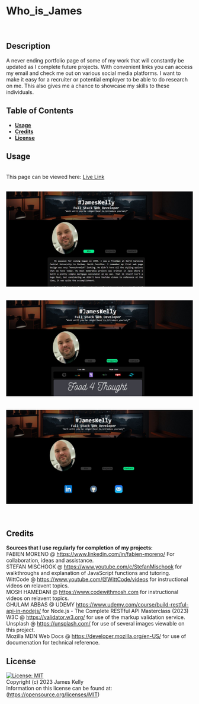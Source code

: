 # **Who_is_James**
<br>

## **Description**
A never ending portfolio page of some of my work that will constantly be updated as I complete future projects. With convenient links you can access my email and check me out on various social media platforms. I want to make it easy for a recruiter or potential employer to be able to do research on me. This also gives me a chance to showcase my skills to these individuals.
<br>

## **Table of Contents**
- [**Usage**](#usage)
- [**Credits**](#credits)
- [**License**](#license)

## **Usage**
<br>
This page can be viewed here: <a href="https://jk377y.github.io/Who_is_James/">Live Link</a>
<br><br>

![a screen shot of my deployed page hosted on Git Pages](./assets/images/pics/whoIsJamesScreenshot1.JPG)
<br><br><br>
![a screen shot of my deployed page hosted on Git Pages](./assets/images/pics/whoIsJamesScreenshot2.JPG)
<br><br><br>
![a screen shot of my deployed page hosted on Git Pages](./assets/images/pics/whoIsJamesScreenshot3.JPG)
<br><br><br>

## **Credits**
**Sources that I use regularly for completion of my projects:**
<br>
FABIEN MORENO @ https://www.linkedin.com/in/fabien-moreno/
For collaboration, ideas and assistance.
<br>
STEFAN MISCHOOK @ https://www.youtube.com/c/StefanMischook for walkthroughs and explanation of JavaScript functions and tutoring.
<br>
WittCode @ https://www.youtube.com/@WittCode/videos for instructional videos on relavent topics.
<br>
MOSH HAMEDANI @ https://www.codewithmosh.com for instructional videos on relavent topics.
<br>
GHULAM ABBAS @ UDEMY https://www.udemy.com/course/build-restful-api-in-nodejs/ for Node.js - The Complete RESTful API Masterclass (2023)
<br>
W3C @ https://validator.w3.org/ for use of the markup validation service.
<br>
Unsplash @ https://unsplash.com/ for use of several images viewable on this project.
<br>
Mozilla MDN Web Docs @ https://developer.mozilla.org/en-US/ for use of documenation for technical reference.
<br>

## **License**
[![License: MIT](https://img.shields.io/badge/License-MIT-yellow.svg)](https://opensource.org/licenses/MIT)
<br>Copyright (c) 2023 James Kelly
<br>Information on this license can be found at: (https://opensource.org/licenses/MIT)

